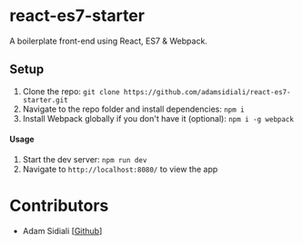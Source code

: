 # react-es7-starter
A boilerplate front-end using React, ES7 & Webpack.

## Setup
1. Clone the repo: `git clone https://github.com/adamsidiali/react-es7-starter.git`
2. Navigate to the repo folder and install dependencies: `npm i`
3. Install Webpack globally if you don't have it (optional): `npm i -g webpack`

#### Usage
1. Start the dev server: `npm run dev`
2. Navigate to `http://localhost:8080/` to view the app


# Contributors
- Adam Sidiali [[Github](http://github.com/adamsidiali)]
